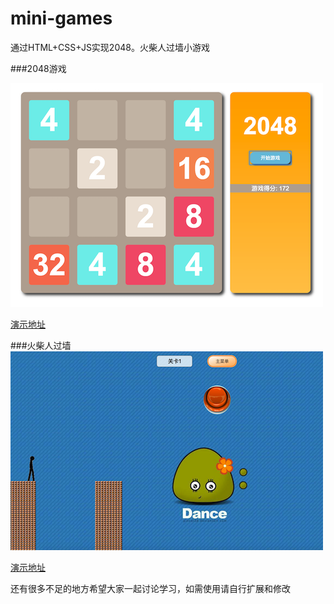 # mini-games
通过HTML+CSS+JS实现2048。火柴人过墙小游戏

###2048游戏

![demo](https://raw.githubusercontent.com/jf-wang/mini-games/master/demoimg/2048demo.png)

[演示地址](https://jf-wang.github.io/mini-games/2048Game/index.html)

###火柴人过墙
![demo](https://raw.githubusercontent.com/jf-wang/mini-games/master/demoimg/mendemo.png)

[演示地址](https://jf-wang.github.io/mini-games/Men_Game/index.html)

还有很多不足的地方希望大家一起讨论学习，如需使用请自行扩展和修改
